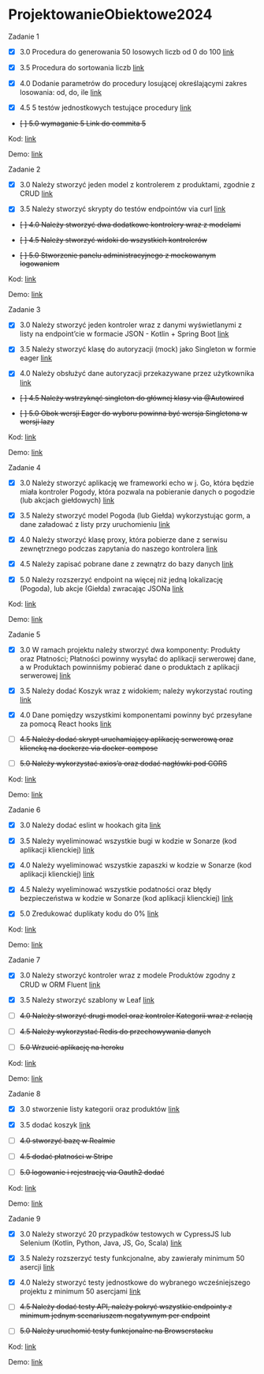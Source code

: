 # ProjektowanieObiektowe2024

Zadanie 1

- [x] 3.0 Procedura do generowania 50 losowych liczb od 0 do 100 [link](https://github.com/Maciej01032001/ProjektowanieObiektowe2024/blob/main/Zadanie1/Zadanie1.pas)

- [x] 3.5 Procedura do sortowania liczb [link](https://github.com/Maciej01032001/ProjektowanieObiektowe2024/blob/main/Zadanie1/Zadanie1.pas)

- [x] 4.0 Dodanie parametrów do procedury losującej określającymi zakres losowania: od, do, ile [link](https://github.com/Maciej01032001/ProjektowanieObiektowe2024/blob/main/Zadanie1/Zadanie1.pas)

- [X] 4.5 5 testów jednostkowych testujące procedury [link](https://github.com/Maciej01032001/ProjektowanieObiektowe2024/blob/main/Zadanie1/Zadanie1.pas)

- ~~[ ] 5.0 wymaganie 5 Link do commita 5~~

Kod: [link](https://github.com/Maciej01032001/ProjektowanieObiektowe2024/blob/main/Zadanie1/Zadanie1.pas)

Demo: [link](https://github.com/Maciej01032001/ProjektowanieObiektowe2024/blob/main/Demos/Demo%20Zadanie1%20Pascal.mp4)


Zadanie 2

- [x] 3.0 Należy stworzyć jeden model z kontrolerem z produktami, zgodnie z CRUD [link](https://github.com/Maciej01032001/ProjektowanieObiektowe2024/commit/57f0ab0ff871d081327508c964f4b058de96fc0b)

- [x] 3.5 Należy stworzyć skrypty do testów endpointów via curl [link](https://github.com/Maciej01032001/ProjektowanieObiektowe2024/commit/57f0ab0ff871d081327508c964f4b058de96fc0b)

- ~~[ ] 4.0 Należy stworzyć dwa dodatkowe kontrolery wraz z modelami~~

- ~~[ ] 4.5 Należy stworzyć widoki do wszystkich kontrolerów~~

- ~~[ ] 5.0 Stworzenie panelu administracyjnego z mockowanym logowaniem~~

Kod: [link](https://github.com/Maciej01032001/ProjektowanieObiektowe2024/tree/main/Zadanie2/projobj)

Demo: [link](https://github.com/Maciej01032001/ProjektowanieObiektowe2024/blob/main/Demos/Demo%20Zadanie2%20Symphony.mp4)


Zadanie 3

- [x] 3.0 Należy stworzyć jeden kontroler wraz z danymi wyświetlanymi z listy na endpoint’cie w formacie JSON - Kotlin + Spring Boot [link](https://github.com/Maciej01032001/ProjektowanieObiektowe2024/commit/f5bd215da0581390dc09921ac26d88f3743e5c47)

- [x] 3.5 Należy stworzyć klasę do autoryzacji (mock) jako Singleton w formie eager [link](https://github.com/Maciej01032001/ProjektowanieObiektowe2024/commit/f5bd215da0581390dc09921ac26d88f3743e5c47)

- [x] 4.0 Należy obsłużyć dane autoryzacji przekazywane przez użytkownika [link](https://github.com/Maciej01032001/ProjektowanieObiektowe2024/commit/f5bd215da0581390dc09921ac26d88f3743e5c47)

- ~~[ ] 4.5 Należy wstrzyknąć singleton do głównej klasy via @Autowired~~

- ~~[ ] 5.0 Obok wersji Eager do wyboru powinna być wersja Singletona w wersji lazy~~

Kod: [link](https://github.com/Maciej01032001/ProjektowanieObiektowe2024/tree/main/Zadanie3/ProjektowanieObiektowe3)

Demo: [link](https://github.com/Maciej01032001/ProjektowanieObiektowe2024/blob/main/Demos/Demo%20Zadanie3%20Spring-boot.mp4)

Zadanie 4

- [x] 3.0 Należy stworzyć aplikację we frameworki echo w j. Go, która będzie miała kontroler Pogody, która pozwala na pobieranie danych o pogodzie (lub akcjach giełdowych) [link](https://github.com/Maciej01032001/ProjektowanieObiektowe2024/commit/554100bfd0f0777139df670fdcb4decd2f2ac8e2)

- [x] 3.5 Należy stworzyć model Pogoda (lub Giełda) wykorzystując gorm, a dane załadować z listy przy uruchomieniu [link](https://github.com/Maciej01032001/ProjektowanieObiektowe2024/commit/554100bfd0f0777139df670fdcb4decd2f2ac8e2)

- [x] 4.0 Należy stworzyć klasę proxy, która pobierze dane z serwisu zewnętrznego podczas zapytania do naszego kontrolera [link](https://github.com/Maciej01032001/ProjektowanieObiektowe2024/commit/554100bfd0f0777139df670fdcb4decd2f2ac8e2)

- [x] 4.5 Należy zapisać pobrane dane z zewnątrz do bazy danych [link](https://github.com/Maciej01032001/ProjektowanieObiektowe2024/commit/554100bfd0f0777139df670fdcb4decd2f2ac8e2)

- [x] 5.0 Należy rozszerzyć endpoint na więcej niż jedną lokalizację (Pogoda), lub akcje (Giełda) zwracając JSONa [link](https://github.com/Maciej01032001/ProjektowanieObiektowe2024/commit/554100bfd0f0777139df670fdcb4decd2f2ac8e2)

Kod: [link](https://github.com/Maciej01032001/ProjektowanieObiektowe2024/tree/main/Zadanie4/ProjObiektowe4)

Demo: [link](https://github.com/Maciej01032001/ProjektowanieObiektowe2024/blob/main/Demos/Demo%20Zadanie4%20Go.mp4)

Zadanie 5

- [x] 3.0 W ramach projektu należy stworzyć dwa komponenty: Produkty oraz Płatności; Płatności powinny wysyłać do aplikacji serwerowej dane, a w Produktach powinniśmy pobierać dane o produktach z aplikacji serwerowej [link](https://github.com/Maciej01032001/ProjektowanieObiektowe2024/commit/b32e7c3e9a04e6d60b367ab6cef82de2b16efa25)

- [x] 3.5 Należy dodać Koszyk wraz z widokiem; należy wykorzystać routing [link](https://github.com/Maciej01032001/ProjektowanieObiektowe2024/commit/b32e7c3e9a04e6d60b367ab6cef82de2b16efa25)

- [x] 4.0 Dane pomiędzy wszystkimi komponentami powinny być przesyłane za pomocą React hooks [link](https://github.com/Maciej01032001/ProjektowanieObiektowe2024/commit/b32e7c3e9a04e6d60b367ab6cef82de2b16efa25)

- [ ] ~~4.5 Należy dodać skrypt uruchamiający aplikację serwerową oraz kliencką na dockerze via docker-compose~~

- [ ] ~~5.0 Należy wykorzystać axios’a oraz dodać nagłówki pod CORS~~

Kod: [link](https://github.com/Maciej01032001/ProjektowanieObiektowe2024/tree/main/Zadanie5)

Demo: [link](https://github.com/Maciej01032001/ProjektowanieObiektowe2024/blob/main/Demos/Demo%20Zadanie5%20Front.mp4)

Zadanie 6

- [x] 3.0 Należy dodać eslint w hookach gita [link](https://github.com/Maciej01032001/ProjektowanieObiektowe2024/commit/5992c1f440125c8dec8add693185e47951ce1567)

- [x] 3.5 Należy wyeliminować wszystkie bugi w kodzie w Sonarze (kod aplikacji klienckiej) [link](https://github.com/Maciej01032001/ProjektowanieObiektowe2024/commit/5992c1f440125c8dec8add693185e47951ce1567)

- [x] 4.0 Należy wyeliminować wszystkie zapaszki w kodzie w Sonarze (kod aplikacji klienckiej) [link](https://github.com/Maciej01032001/ProjektowanieObiektowe2024/commit/5992c1f440125c8dec8add693185e47951ce1567)

- [x] 4.5 Należy wyeliminować wszystkie podatności oraz błędy bezpieczeństwa w kodzie w Sonarze (kod aplikacji klienckiej) [link](https://github.com/Maciej01032001/ProjektowanieObiektowe2024/commit/5992c1f440125c8dec8add693185e47951ce1567)

- [x] 5.0 Zredukować duplikaty kodu do 0% [link](https://github.com/Maciej01032001/ProjektowanieObiektowe2024/commit/5992c1f440125c8dec8add693185e47951ce1567)

Kod: [link](https://github.com/Maciej01032001/ProjektowanieObiektowe2024/tree/main/Zadanie6)

Demo: [link](https://github.com/Maciej01032001/ProjektowanieObiektowe2024/blob/main/Demos/Demo%20Zadanie6%20SonarCloud.mp4)

Zadanie 7

- [x] 3.0 Należy stworzyć kontroler wraz z modele Produktów zgodny z CRUD w ORM Fluent [link](https://github.com/Maciej01032001/ProjektowanieObiektowe2024/commit/6f3fe4db5b474b05599314f6a9f99a3963648cd7)

- [x] 3.5 Należy stworzyć szablony w Leaf [link](https://github.com/Maciej01032001/ProjektowanieObiektowe2024/commit/6f3fe4db5b474b05599314f6a9f99a3963648cd7)

- [ ] ~~4.0 Należy stworzyć drugi model oraz kontroler Kategorii wraz z relacją~~

- [ ] ~~4.5 Należy wykorzystać Redis do przechowywania danych~~

- [ ] ~~5.0 Wrzucić aplikację na heroku~~

Kod: [link](https://github.com/Maciej01032001/ProjektowanieObiektowe2024/tree/main/Zadanie7/zadanie7)

Demo: [link](https://github.com/Maciej01032001/ProjektowanieObiektowe2024/blob/main/Demos/Demo%20Zadanie7%20Vapor.mp4)

Zadanie 8

- [x] 3.0 stworzenie listy kategorii oraz produktów [link](https://github.com/Maciej01032001/ProjektowanieObiektowe2024/commit/1e9db93f97e870266ce5afadf94bc7c46a66dbb9)

- [x] 3.5 dodać koszyk [link](https://github.com/Maciej01032001/ProjektowanieObiektowe2024/commit/1e9db93f97e870266ce5afadf94bc7c46a66dbb9)

- [ ] ~~4.0 stworzyć bazę w Realmie~~ 

- [ ] ~~4.5 dodać płatności w Stripe~~

- [ ] ~~5.0 logowanie i rejestrację via Oauth2 dodać~~

Kod: [link](https://github.com/Maciej01032001/ProjektowanieObiektowe2024/tree/main/Zadanie8)

Demo: [link](https://github.com/Maciej01032001/ProjektowanieObiektowe2024/blob/main/Demos/Demo%20Zadanie8%20React-Native.mp4)

Zadanie 9

- [x] 3.0 Należy stworzyć 20 przypadków testowych w CypressJS lub Selenium (Kotlin, Python, Java, JS, Go, Scala) [link](https://github.com/Maciej01032001/ProjektowanieObiektowe2024/commit/250c9cf90ab2a1442b8f3c42ef8821e0a70dff07)

- [x] 3.5 Należy rozszerzyć testy funkcjonalne, aby zawierały minimum 50 asercji [link](https://github.com/Maciej01032001/ProjektowanieObiektowe2024/commit/250c9cf90ab2a1442b8f3c42ef8821e0a70dff07)

- [x] 4.0 Należy stworzyć testy jednostkowe do wybranego wcześniejszego projektu z minimum 50 asercjami [link](https://github.com/Maciej01032001/ProjektowanieObiektowe2024/commit/250c9cf90ab2a1442b8f3c42ef8821e0a70dff07)

- [ ] ~~4.5 Należy dodać testy API, należy pokryć wszystkie endpointy z minimum jednym scenariuszem negatywnym per endpoint~~

- [ ] ~~5.0 Należy uruchomić testy funkcjonalne na Browserstacku~~

Kod: [link](https://github.com/Maciej01032001/ProjektowanieObiektowe2024/tree/main/Zadanie9)

Demo: [link](https://github.com/Maciej01032001/ProjektowanieObiektowe2024/tree/main/Demos/Dema%20Zadanie%209%20-%20Testy)
